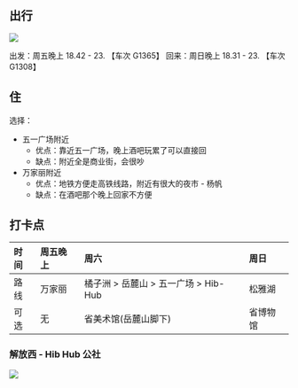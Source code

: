 ## 出行

![](https://cdn.jsdelivr.net/gh/jiechen257/personal-gallery@main/img/202402261051583.png)

出发：周五晚上 18.42 - 23. 【车次 G1365】
回来：周日晚上 18.31 - 23. 【车次 G1308】

## 住

选择：

- 五一广场附近
  - 优点：靠近五一广场，晚上酒吧玩累了可以直接回
  - 缺点：附近全是商业街，会很吵
- 万家丽附近
  - 优点：地铁方便走高铁线路，附近有很大的夜市 - 杨帆
  - 缺点：在酒吧那个晚上回家不方便

## 打卡点

| 时间 | 周五晚上 | 周六 | 周日 |
| :-- | :-- | :--- | :--- |
| 路线 |万家丽 | 橘子洲 > 岳麓山 > 五一广场 > Hib-Hub | 松雅湖 |
| 可选 | 无 | 省美术馆(岳麓山脚下) | 省博物馆 |


### 解放西 - Hib Hub 公社

![](https://cdn.jsdelivr.net/gh/jiechen257/personal-gallery@main/img/202402261053463.png)

### 